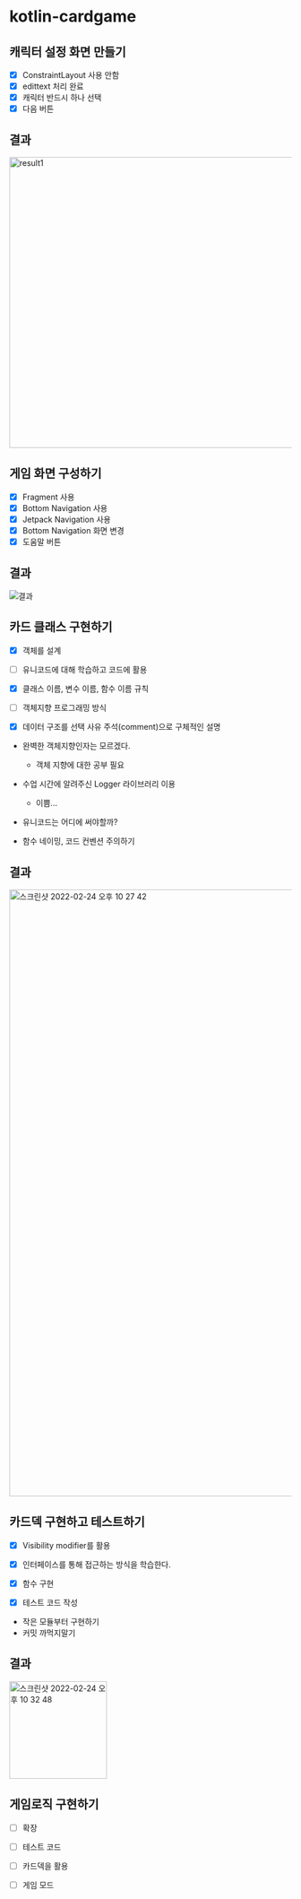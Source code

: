 # kotlin-cardgame
## 캐릭터 설정 화면 만들기
- [x] ConstraintLayout 사용 안함
- [x] edittext 처리 완료
- [x] 캐릭터 반드시 하나 선택
- [x] 다음 버튼

## 결과
<img width="519" alt="result1" src="https://user-images.githubusercontent.com/79190824/155174504-dd015354-4127-4797-a3e2-c5a347825503.png">

## 게임 화면 구성하기
- [x] Fragment 사용
- [x] Bottom Navigation 사용
- [x] Jetpack Navigation 사용
- [x] Bottom Navigation 화면 변경
- [x] 도움말 버튼

## 결과
![결과](https://user-images.githubusercontent.com/79190824/155176273-adad454b-8047-4aad-b51d-d272aad6e411.gif)


## 카드 클래스 구현하기
- [x] 객체를 설계

- [ ] 유니코드에 대해 학습하고 코드에 활용

- [x] 클래스 이름, 변수 이름, 함수 이름 규칙

- [ ] 객체지향 프로그래밍 방식

- [x] 데이터 구조를 선택 사유 주석(comment)으로 구체적인 설명

- 완벽한 객체지향인자는 모르겠다.
    - 객체 지향에 대한 공부 필요
- 수업 시간에 알려주신 Logger 라이브러리 이용
    - 이쁨...
- 유니코드는 어디에 써야할까?

- 함수 네이밍, 코드 컨벤션 주의하기

## 결과

<img width="1083" alt="스크린샷 2022-02-24 오후 10 27 42" src="https://user-images.githubusercontent.com/79190824/155532873-a425b5ff-24b8-4edf-8ede-b212a5af7b70.png">


## 카드덱 구현하고 테스트하기

- [x] Visibility modifier를 활용

- [x] 인터페이스를 통해 접근하는 방식을 학습한다.

- [x] 함수 구현

- [x] 테스트 코드 작성

- 작은 모듈부터 구현하기
- 커밋 까먹지말기

## 결과

<img width="174" alt="스크린샷 2022-02-24 오후 10 32 48" src="https://user-images.githubusercontent.com/79190824/155533712-70e68f3b-7a2f-437c-b960-95ee9134c42d.png">

## 게임로직 구현하기

- [ ] 확장

- [ ] 테스트 코드

- [ ] 카드덱을 활용

- [ ] 게임 모드

